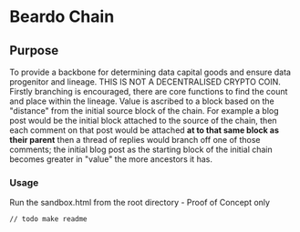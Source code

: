 # Beardo Chain

## Purpose

To provide a backbone for determining data capital goods and ensure data progenitor and lineage. THIS IS NOT A DECENTRALISED CRYPTO COIN. Firstly branching is encouraged, there are core functions to find the count 
and place within the lineage. Value is ascribed to a block based on the "distance" from the initial source block of the chain. For example a blog post would be the initial block attached to the source of the chain, then each comment on that post would be attached **at to that same block as their parent** then a thread of replies would branch off one of those comments; the initial blog post as the starting block of the initial chain
becomes greater in "value" the more ancestors it has.

### Usage

Run the sandbox.html from the root directory - Proof of Concept only

`// todo make readme`
